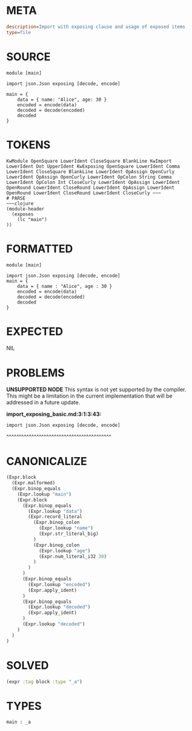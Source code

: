# META
~~~ini
description=Import with exposing clause and usage of exposed items
type=file
~~~
# SOURCE
~~~roc
module [main]

import json.Json exposing [decode, encode]

main = {
    data = { name: "Alice", age: 30 }
    encoded = encode(data)
    decoded = decode(encoded)
    decoded
}
~~~
# TOKENS
~~~text
KwModule OpenSquare LowerIdent CloseSquare BlankLine KwImport LowerIdent Dot UpperIdent KwExposing OpenSquare LowerIdent Comma LowerIdent CloseSquare BlankLine LowerIdent OpAssign OpenCurly LowerIdent OpAssign OpenCurly LowerIdent OpColon String Comma LowerIdent OpColon Int CloseCurly LowerIdent OpAssign LowerIdent OpenRound LowerIdent CloseRound LowerIdent OpAssign LowerIdent OpenRound LowerIdent CloseRound LowerIdent CloseCurly ~~~
# PARSE
~~~clojure
(module-header
  (exposes
    (lc "main")
))
~~~
# FORMATTED
~~~roc
module [main]

import json.Json exposing [decode, encode]
main = {
	data = { name : "Alice", age : 30 }
	encoded = encode(data)
	decoded = decode(encoded)
	decoded
}
~~~
# EXPECTED
NIL
# PROBLEMS
**UNSUPPORTED NODE**
This syntax is not yet supported by the compiler.
This might be a limitation in the current implementation that will be addressed in a future update.

**import_exposing_basic.md:3:1:3:43:**
```roc
import json.Json exposing [decode, encode]
```
^^^^^^^^^^^^^^^^^^^^^^^^^^^^^^^^^^^^^^^^^^


# CANONICALIZE
~~~clojure
(Expr.block
  (Expr.malformed)
  (Expr.binop_equals
    (Expr.lookup "main")
    (Expr.block
      (Expr.binop_equals
        (Expr.lookup "data")
        (Expr.record_literal
          (Expr.binop_colon
            (Expr.lookup "name")
            (Expr.str_literal_big)
          )
          (Expr.binop_colon
            (Expr.lookup "age")
            (Expr.num_literal_i32 30)
          )
        )
      )
      (Expr.binop_equals
        (Expr.lookup "encoded")
        (Expr.apply_ident)
      )
      (Expr.binop_equals
        (Expr.lookup "decoded")
        (Expr.apply_ident)
      )
      (Expr.lookup "decoded")
    )
  )
)
~~~
# SOLVED
~~~clojure
(expr :tag block :type "_a")
~~~
# TYPES
~~~roc
main : _a
~~~
